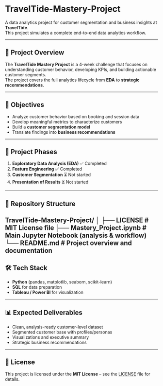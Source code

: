 # TravelTide-Mastery-Project

A data analytics project for customer segmentation and business insights at **TravelTide**.  
This project simulates a complete end-to-end data analytics workflow.

---

## 📌 Project Overview
The **TravelTide Mastery Project** is a 4-week challenge that focuses on understanding customer behavior, developing KPIs, and building actionable customer segments.  
The project covers the full analytics lifecycle from **EDA** to **strategic recommendations**.

---

## 🚀 Objectives
- Analyze customer behavior based on booking and session data  
- Develop meaningful metrics to characterize customers  
- Build a **customer segmentation model**  
- Translate findings into **business recommendations**

---

## 🔎 Project Phases
1. **Exploratory Data Analysis (EDA)** ✅ Completed  
2. **Feature Engineering** ✅ Completed  
3. **Customer Segmentation** ⏳ Not started 
4. **Presentation of Results** ⏳ Not started  

---

## 📂 Repository Structure 

TravelTide-Mastery-Project/
│
├── LICENSE # MIT License file
├── Mastery_Project.ipynb # Main Jupyter Notebook (analysis & workflow)
└── README.md # Project overview and documentation
---

## 🛠️ Tech Stack
- **Python** (pandas, matplotlib, seaborn, scikit-learn)  
- **SQL** for data preparation  
- **Tableau / Power BI** for visualization  

---

## 📊 Expected Deliverables
- Clean, analysis-ready customer-level dataset  
- Segmented customer base with profiles/personas  
- Visualizations and executive summary  
- Strategic business recommendations  

---

## 📜 License
This project is licensed under the **MIT License** – see the [LICENSE](LICENSE) file for details.



